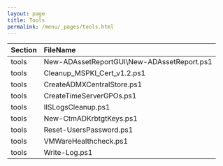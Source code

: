```yaml
---
layout: page
title: Tools
permalink: /menu/_pages/tools.html
---
```


| Section | FileName                                    |
| :------ | :------------------------------------------ |
| tools   | New-ADAssetReportGUI\\New-ADAssetReport.ps1 |
| tools   | Cleanup\_MSPKI\_Cert\_v1.2.ps1              |
| tools   | CreateADMXCentralStore.ps1                  |
| tools   | CreateTimeServerGPOs.ps1                    |
| tools   | IISLogsCleanup.ps1                          |
| tools   | New-CtmADKrbtgtKeys.ps1                     |
| tools   | Reset-UsersPassword.ps1                     |
| tools   | VMWareHealthcheck.ps1                       |
| tools   | Write-Log.ps1                               |
